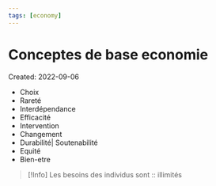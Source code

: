 ```yaml
---
tags: [economy] 
---
```

# Conceptes de base economie
Created: 2022-09-06

- Choix
- Rareté
- Interdépendance
- Efficacité
- Intervention
- Changement
- Durabilité| Soutenabilité
- Equité
- Bien-etre

>[!Info]
>Les besoins des individus sont :: illimités
<!--SR:!2022-09-13,4,270-->

